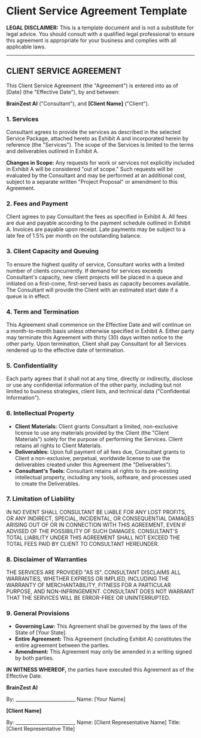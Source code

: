 # Client Service Agreement Template

**LEGAL DISCLAIMER:** This is a template document and is not a substitute for legal advice. You should consult with a qualified legal professional to ensure this agreement is appropriate for your business and complies with all applicable laws.

---

## CLIENT SERVICE AGREEMENT

This Client Service Agreement (the "Agreement") is entered into as of [Date] (the "Effective Date"), by and between:

**BrainZest AI** ("Consultant"), and
**[Client Name]** ("Client").

### 1. Services

Consultant agrees to provide the services as described in the selected Service Package, attached hereto as Exhibit A and incorporated herein by reference (the "Services"). The scope of the Services is limited to the terms and deliverables outlined in Exhibit A. 

**Changes in Scope:** Any requests for work or services not explicitly included in Exhibit A will be considered "out of scope." Such requests will be evaluated by the Consultant and may be performed at an additional cost, subject to a separate written "Project Proposal" or amendment to this Agreement.

### 2. Fees and Payment

Client agrees to pay Consultant the fees as specified in Exhibit A. All fees are due and payable according to the payment schedule outlined in Exhibit A. Invoices are payable upon receipt. Late payments may be subject to a late fee of 1.5% per month on the outstanding balance.

### 3. Client Capacity and Queuing

To ensure the highest quality of service, Consultant works with a limited number of clients concurrently. If demand for services exceeds Consultant's capacity, new client projects will be placed in a queue and initiated on a first-come, first-served basis as capacity becomes available. The Consultant will provide the Client with an estimated start date if a queue is in effect.

### 4. Term and Termination

This Agreement shall commence on the Effective Date and will continue on a month-to-month basis unless otherwise specified in Exhibit A. Either party may terminate this Agreement with thirty (30) days written notice to the other party. Upon termination, Client shall pay Consultant for all Services rendered up to the effective date of termination.

### 5. Confidentiality

Each party agrees that it shall not at any time, directly or indirectly, disclose or use any confidential information of the other party, including but not limited to business strategies, client lists, and technical data ("Confidential Information").

### 6. Intellectual Property

*   **Client Materials:** Client grants Consultant a limited, non-exclusive license to use any materials provided by the Client (the "Client Materials") solely for the purpose of performing the Services. Client retains all rights to Client Materials.
*   **Deliverables:** Upon full payment of all fees due, Consultant grants to Client a non-exclusive, perpetual, worldwide license to use the deliverables created under this Agreement (the "Deliverables").
*   **Consultant's Tools:** Consultant retains all rights to its pre-existing intellectual property, including any tools, software, and processes used to create the Deliverables.

### 7. Limitation of Liability

IN NO EVENT SHALL CONSULTANT BE LIABLE FOR ANY LOST PROFITS, OR ANY INDIRECT, SPECIAL, INCIDENTAL, OR CONSEQUENTIAL DAMAGES ARISING OUT OF OR IN CONNECTION WITH THIS AGREEMENT, EVEN IF ADVISED OF THE POSSIBILITY OF SUCH DAMAGES. CONSULTANT'S TOTAL LIABILITY UNDER THIS AGREEMENT SHALL NOT EXCEED THE TOTAL FEES PAID BY CLIENT TO CONSULTANT HEREUNDER.

### 8. Disclaimer of Warranties

THE SERVICES ARE PROVIDED "AS IS". CONSULTANT DISCLAIMS ALL WARRANTIES, WHETHER EXPRESS OR IMPLIED, INCLUDING THE WARRANTY OF MERCHANTABILITY, FITNESS FOR A PARTICULAR PURPOSE, AND NON-INFRINGEMENT. CONSULTANT DOES NOT WARRANT THAT THE SERVICES WILL BE ERROR-FREE OR UNINTERRUPTED.

### 9. General Provisions

*   **Governing Law:** This Agreement shall be governed by the laws of the State of [Your State].
*   **Entire Agreement:** This Agreement (including Exhibit A) constitutes the entire agreement between the parties.
*   **Amendment:** This Agreement may only be amended in a writing signed by both parties.

**IN WITNESS WHEREOF,** the parties have executed this Agreement as of the Effective Date.

**BrainZest AI**

By: _________________________
Name: [Your Name]

**[Client Name]**

By: _________________________
Name: [Client Representative Name]
Title: [Client Representative Title]
